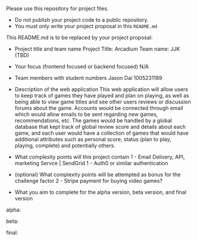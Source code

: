 Please use this repository for project files.

- Do not publish your project code to a public repository.
- You must only write your project proposal in this `README.md`

This README.md is to be replaced by your project proposal:

- Project title and team name
Project Title: Arcadium
Team name: JJK  (TBD)
- Your focus (frontend focused or backend focused)
N/A
- Team members with student numbers
Jason Dai 1005231189



- Description of the web application
This web application will allow users to keep track of games they have played and plan on playing, as well as being able to view game titles and see other users reviews or discussion forums about the game. Accounts would be connected through email which would allow emails to be sent regarding new games, recommendations, etc. The games would be handled by a global database that kept track of global review score and details about each game, and each user would have a collection of games that would have additional attributes such as personal score, status (plan to play, playing, complete) and potentially others.

- What complexity points will this project contain
1 - Email Delivery, API, marketing Servce | SendGrid
1 - Auth0 or similar authentication

- (optional) What complexity points will be attempted as bonus for the challenge factor
2 - Stripe payment for buying video games?


- What you aim to complete for the alpha version, beta version, and final version

alpha:

beta:

final:
